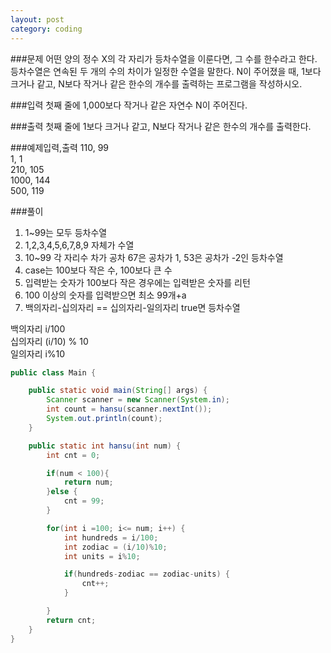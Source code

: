 ```yaml
---
layout: post
category: coding
---
```



###문제
어떤 양의 정수 X의 각 자리가 등차수열을 이룬다면, 그 수를 한수라고 한다. 등차수열은 연속된 두 개의 수의 차이가 일정한 수열을 말한다. N이 주어졌을 때, 1보다 크거나 같고, N보다 작거나 같은 한수의 개수를 출력하는 프로그램을 작성하시오. 

###입력
첫째 줄에 1,000보다 작거나 같은 자연수 N이 주어진다.

###출력
첫째 줄에 1보다 크거나 같고, N보다 작거나 같은 한수의 개수를 출력한다.

###예제입력,출력
110, 99  
1, 1  
210, 105  
1000, 144  
500, 119  

###풀이
1. 1~99는 모두 등차수열  
2. 1,2,3,4,5,6,7,8,9 자체가 수열  
3. 10~99 각 자리수 차가 공차 67은 공차가 1, 53은 공차가 -2인 등차수열  
4. case는 100보다 작은 수, 100보다 큰 수
5. 입력받는 숫자가 100보다 작은 경우에는 입력받은 숫자를 리턴  
6. 100 이상의 숫자를 입력받으면 최소 99개+a  
7. 백의자리-십의자리 == 십의자리-일의자리 true면 등차수열

백의자리  i/100  
십의자리  (i/10) % 10  
일의자리  i%10  

~~~java
public class Main {

    public static void main(String[] args) {
        Scanner scanner = new Scanner(System.in);
        int count = hansu(scanner.nextInt());
        System.out.println(count);
    }

    public static int hansu(int num) {
        int cnt = 0;

        if(num < 100){
            return num;
        }else {
            cnt = 99;
        }

        for(int i =100; i<= num; i++) {
            int hundreds = i/100;
            int zodiac = (i/10)%10;
            int units = i%10;

            if(hundreds-zodiac == zodiac-units) {
                cnt++;
            }

        }
        return cnt;
    }
}    
~~~